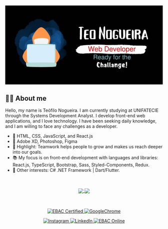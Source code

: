 ![MasterHead](https://github.com/TeoNogueira/TeoNogueira/blob/main/.github/workflows/developer_teo.gif)

## 👨‍💻 About me <br />

Hello, my name is Teófilo Nogueira. I am currently studying at UNIFATECIE through the Systems Development Analyst. I develop front-end web applications, and I love technology. I have been seeking daily knowledge, and I am willing to face any challenges as a developer.

- 🌲 HTML, CSS, JavaScript, and React.js
- 🎨 Adobe XD, Photoshop, Figma
- 🤗 Highlight: Teamwork helps people to grow and makes us reach deeper into our goals.
- 📚 My focus is on front-end development with languages and libraries: React.js, TypeScript, Bootstrap,  Sass, Styled-Components, Redux.
- 👾 Other interests: C# .NET Framework | Dart/Flutter.
<br/>
<br/>
<div align="center">
  <a href="https://github.com/TeoNogueira">
    <img height="180em" align="center" src="https://github-readme-stats.vercel.app/api?username=TeoNogueira&show_icons=true&theme=react&include_all_commits=true&count_private=false"/>
    <img height="180em"  align="center" src="https://github-readme-stats.vercel.app/api/top-langs/?username=TeoNogueira&layout=compact&langs_count=7&theme=react" />
  </a>
</div>
<br/>
<br/>
<p align="center">
    <a href="https://static.lms.ebaconline.com.br/certs/course/f753c217-1946-4c1c-bcbe-58011d1a8f52/1400xAUTO.png">
    <img src="https://img.shields.io/badge/-EBAC%20CERTIFIED-004583?style=for-the-badge&logo=GoogleChrome&logoColor=fff" alt="EBAC Certified">
  </a>
  <a href="https://teonogueira.vercel.app">
    <img src="https://img.shields.io/badge/AboutMe-008010?style=for-the-badge&logo=GoogleChrome&logoColor=fff" alt="GoogleChrome">
  </a>
</p>
<p align="center">
  <a href="https://www.instagram.com/teo_nogueira/">
    <img src="https://img.shields.io/badge/-Instagram-285570?style=for-the-badge&logo=Instagram&logoColor=fff" alt="Instagram">
  </a>
  <a href="https://www.linkedin.com/in/teofilo-nogueira/">
    <img src="https://img.shields.io/badge/-LinkedIn-285570?style=for-the-badge&logo=linkedin&logoColor=fff" alt="LinkedIn">
  </a>
   <a href="https://ebaconline.com.br/front-end-profession/">
    <img src="https://img.shields.io/badge/-EBAC%20Online-004183?style=for-the-badge&logo=GoogleChrome&logoColor=fff" alt="EBAC Online">
  </a>
</p>



<br/>




